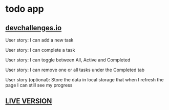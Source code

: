 # todo app

## [devchallenges.io](https://devchallenges.io/challenges/hH6PbOHBdPm6otzw2De5)

User story: I can add a new task

User story: I can complete a task

User story: I can toggle between All, Active and Completed

User story: I can remove one or all tasks under the Completed tab

User story (optional): Store the data in local storage that when I refresh the page I can still see my progress

## [LIVE VERSION](https://todo-app-devchallenge.surge.sh/)

